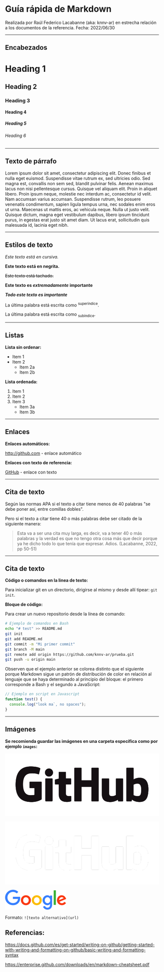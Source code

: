 # Guía rápida de Markdown

Realizada por Raúl Federico Lacabanne (aka: knnv-ar) en estrecha relación a los documentos de la referencia. Fecha: 2022/06/30

---

## Encabezados

# Heading 1

## Heading 2

### Heading 3

#### Heading 4

##### Heading 5

###### Heading 6

---

## Texto de párrafo

Lorem ipsum dolor sit amet, consectetur adipiscing elit. Donec finibus et nulla eget euismod. Suspendisse vitae rutrum ex, sed ultricies odio. Sed magna est, convallis non sem sed, blandit pulvinar felis. Aenean maximus lacus non nisi pellentesque cursus. Quisque vel aliquam elit. Proin in aliquet libero. Proin ipsum neque, molestie nec interdum ac, consectetur id velit. Nam accumsan varius accumsan. Suspendisse rutrum, leo posuere venenatis condimentum, sapien ligula tempus urna, nec sodales enim eros ut urna. Maecenas ut mattis eros, ac vehicula neque. Nulla ut justo velit. Quisque dictum, magna eget vestibulum dapibus, libero ipsum tincidunt purus, in egestas erat justo sit amet diam. Ut lacus erat, sollicitudin quis malesuada id, lacinia eget nibh.

---

## Estilos de texto

_Este texto está en cursiva._

**Este texto está en negrita.**

~~Este texto está tachado.~~

**Este texto es _extremadamente_ importante**

**_Todo este texto es importante_**

La última palabra está escrita como <sup>superíndice</sup>.

La última palabra está escrita como <sub>subíndice</sub>.

---

## Listas

**Lista sin ordenar:**

- Item 1
- Item 2
  - Item 2a
  - Item 2b

**Lista ordenada:**

1. Item 1
2. Item 2
3. Item 3
   - Item 3a
   - Item 3b

---

## Enlaces

**Enlaces automáticos:**

http://github.com - enlace automático

**Enlaces con texto de referencia:**

[GitHub](http://github.com) - enlace con texto

---

## Cita de texto

Según las normas APA si el texto a citar tiene menos de 40 palabras "se debe poner así, entre comillas dobles".

Pero si el texto a citar tiene 40 o más palabras debe ser citado de la siguiente manera:

> Esta va a ser una cita muy larga, es decir, va a tener 40 o más palabras y la verdad es que no tengo otra cosa más que decir porque ya he dicho todo lo que tenía que expresar. Adios. (Lacabanne, 2022, pp 50-51)

---

## Cita de texto

**Código o comandos en la linea de texto:**

Para inicializar git en un directorio, dirigirse al mismo y desde allí tipear: `git init`.

**Bloque de código:**

Para crear un nuevo repositorio desde la línea de comando:

```bash
# Ejemplo de comandos en Bash
echo "# test" >> README.md
git init
git add README.md
git commit -m "Mi primer commit"
git branch -M main
git remote add origin https://github.com/knnv-ar/prueba.git
git push -u origin main
```

Observen que el ejemplo anterior se colorea distinto que el siguiente porque Markdown sigue un patrón de distribución de color en relación al lenguaje que se haya determinado al principio del bloque: el primero corresponde a Bash y el segundo a JavaScript:

```javascript
// Ejemplo en script en Javascript
function test() {
  console.log("look ma`, no spaces");
}
```

---

## Imágenes

**Se recomienda guardar las imágenes en una carpeta específica como por ejemplo `images`:**

![GitHub Logo](/images/GitHub_Logo.png)

![GitHub White Logo](/images/GitHub_Logo_White.png)

![Google Logo](/images/google-logo-6.png)

Formato: `![texto alternativo](url)`

## Referencias:

https://docs.github.com/es/get-started/writing-on-github/getting-started-with-writing-and-formatting-on-github/basic-writing-and-formatting-syntax

https://enterprise.github.com/downloads/en/markdown-cheatsheet.pdf
